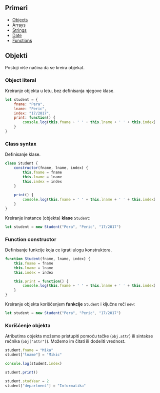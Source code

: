 ## Primeri
- [Objects](1-objects/class-syntax.html)
- [Arrays](2-arrays/array.html)
- [Strings](3-strings/string.html)
- [Date](4-date/date.html)
- [Functions](function.html)

## Objekti

Postoji više načina da se kreira objekat.

### Object literal

Kreiranje objekta u letu, bez definisanja njegove klase.

```js
let student = {
    fname: "Pera", 
    lname: "Peric",
    index: "17/2017",
    print: function() {
        console.log(this.fname + ' ' + this.lname + ' ' + this.index)
    }
}
```

### Class syntax

Definisanje klase.

```js
class Student {
    constructor(fname, lname, index) {
        this.fname = fname
        this.lname = lname
        this.index = index
    }
    
    print() {
        console.log(this.fname + ' ' + this.lname + ' ' + this.index)
    }
}
```

Kreiranje instance (objekta) **klase** `Student`:

```js
let student = new Student("Pera", "Peric", "17/2017")
```

### Function constructor

Definisanje funkcije koja ce igrati ulogu konstruktora.

```js
function Student(fname, lname, index) {
    this.fname = fname
    this.lname = lname
    this.index = index

    this.print = function() {
        console.log(this.fname + ' ' + this.lname + ' ' + this.index)
    }
}
```

Kreiranje objekta korišćenjem **funkcije** `Student` i ključne reči `new`:

```js
let student = new Student("Pera", "Peric", "17/2017")
```

### Korišćenje objekta

Atributima objekta možemo pristupiti pomoću tačke (`obj.attr`) ili sintakse rečnika (`obj["attr"]`). Možemo im čitati ili dodeliti vrednost.

```js
student.fname = "Mika"
student["lname"] = "Mikic"

console.log(student.index)

student.print()
```

```js
student.studYear = 2
student["department"] = "Informatika"
```

